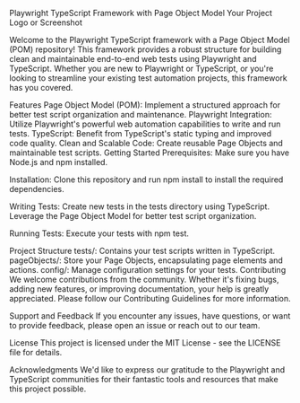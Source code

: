 Playwright TypeScript Framework with Page Object Model
Your Project Logo or Screenshot

Welcome to the Playwright TypeScript framework with a Page Object Model (POM) repository! This framework provides a robust structure for building clean and maintainable end-to-end web tests using Playwright and TypeScript. Whether you are new to Playwright or TypeScript, or you're looking to streamline your existing test automation projects, this framework has you covered.

Features
Page Object Model (POM): Implement a structured approach for better test script organization and maintenance.
Playwright Integration: Utilize Playwright's powerful web automation capabilities to write and run tests.
TypeScript: Benefit from TypeScript's static typing and improved code quality.
Clean and Scalable Code: Create reusable Page Objects and maintainable test scripts.
Getting Started
Prerequisites: Make sure you have Node.js and npm installed.

Installation: Clone this repository and run npm install to install the required dependencies.

Writing Tests: Create new tests in the tests directory using TypeScript. Leverage the Page Object Model for better test script organization.

Running Tests: Execute your tests with npm test.

Project Structure
tests/: Contains your test scripts written in TypeScript.
pageObjects/: Store your Page Objects, encapsulating page elements and actions.
config/: Manage configuration settings for your tests.
Contributing
We welcome contributions from the community. Whether it's fixing bugs, adding new features, or improving documentation, your help is greatly appreciated. Please follow our Contributing Guidelines for more information.

Support and Feedback
If you encounter any issues, have questions, or want to provide feedback, please open an issue or reach out to our team.

License
This project is licensed under the MIT License - see the LICENSE file for details.

Acknowledgments
We'd like to express our gratitude to the Playwright and TypeScript communities for their fantastic tools and resources that make this project possible.
